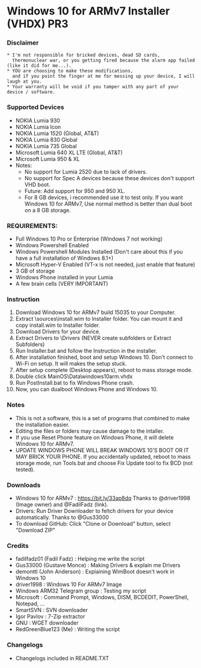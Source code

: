 # Windows 10 for ARMv7 Installer (VHDX) PR3
### Disclaimer
    * I'm not responsible for bricked devices, dead SD cards,
      thermonuclear war, or you getting fired because the alarm app failed (like it did for me...).
    * YOU are choosing to make these modifications,
      and if you point the finger at me for messing up your device, I will laugh at you.
    * Your warranty will be void if you tamper with any part of your device / software.
### Supported Devices
  - NOKIA Lumia 930
  - NOKIA Lumia Icon
  - NOKIA Lumia 1520 (Global, AT&T)
  - NOKIA Lumia 830 Global
  - NOKIA Lumia 735 Global
  - Microsoft Lumia 640 XL LTE (Global, AT&T)
  - Microsoft Lumia 950 & XL
  - Notes:
    * No support for Lumia 2520 due to lack of drivers.
    * No support for Spec A devices because these devices don't support VHD boot.
    * Future: Add support for 950 and 950 XL.
    * For 8 GB devices, i recommended use it to test only. If you want Windows 10 for ARMv7,
      Use normal method is better than dual boot on a 8 GB storage.
### REQUIREMENTS:
  - Full Windows 10 Pro or Enterprise (Windows 7 not working)
  - Windows Powershell Enabled
  - Windows Powershell Modules Installed
    (Don't care about this if you have a full installation of Windows 8.1+)
  - Microsoft Hyper-V Enabled (VT-x is not needed, just enable that feature)
  - 3 GB of storage
  - Windows Phone installed in your Lumia
  - A few brain cells (VERY IMPORTANT)
### Instruction
  1. Download Windows 10 for ARMv7 build 15035 to your Computer.
  2. Extract <ISOFILE>\sources\install.wim  to  Installer folder.
     You can mount it and copy install.wim to Installer folder.
  3. Download Drivers for your device.
  4. Extract Drivers to <InstallerFolder>\Drivers (NEVER create subfolders or Extract Subfolders)
  5. Run Installer.bat and follow the Instruction in the installer.
  6. After installation finished, boot and setup Windows 10.
     Don't connect to Wi-Fi on setup. It will makes the setup stuck.
  7. After setup complete (Desktop appears), reboot to mass storage mode.
  8. Double click MainOS\Data\windows10arm.vhdx
  9. Run PostInstall.bat to fix Windows Phone crash.
  10. Now, you can dualboot Windows Phone and Windows 10.
### Notes
  * This is not a software, this is a set of programs that combined to make the installation easier.
  * Editing the files or folders may cause damage to the intaller.
  * If you use Reset Phone feature on Windows Phone, it will delete Windows 10 for ARMv7.
  * UPDATE WINDOWS PHONE WILL BREAK WINDOWS 10'S BOOT OR IT MAY BRICK YOUR PHONE.
    If you accidentally updated, reboot to mass storage mode,
    run Tools.bat and choose Fix Update tool to fix BCD (not tested).
### Downloads
  - Windows 10 for ARMv7  : https://bit.ly/33ap8dq
    Thanks to @driver1998 (Image owner) and @FadilFadz (link).
  - Drivers: Run Driver Downloader to feltch drivers for your device automatically.
    Thanks to @Gus33000
  - To download GitHub: Click "Clone or Download" button, select "Download ZIP"
### Credits
  - fadilfadz01 (Fadil Fadz)     : Helping me write the script
  - Gus33000 (Gustave Monce)     : Making Drivers & explain me Drivers
  - demonttl (John Anderson)     : Explaining WimBoot doesn't work in Windows 10
  - driver1998                   : Windows 10 For ARMv7 Image
  - Windows ARM32 Telegram group : Testing my script
  - Microsoft                    : Command Prompt, Windows, DISM, BCDEDIT, PowerShell, Notepad, ...
  - SmartSVN                     : SVN downloader
  - Igor Pavlov                  : 7-Zip extractor
  - GNU                          : WGET downloader
  - RedGreenBlue123 (Me)         : Writing the script
### Changelogs
  - Changelogs included in README.TXT
